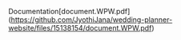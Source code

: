 Documentation[document.WPW.pdf]
(https://github.com/JyothiJana/wedding-planner-website/files/15138154/document.WPW.pdf)
